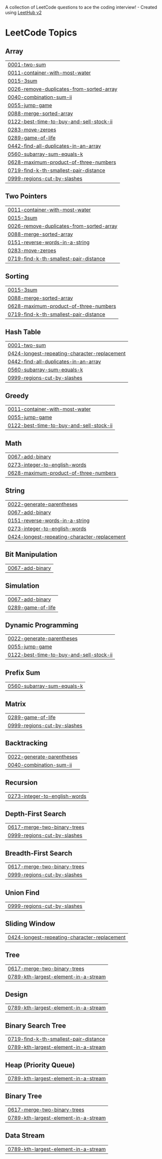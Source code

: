A collection of LeetCode questions to ace the coding interview! - Created using [LeetHub v2](https://github.com/arunbhardwaj/LeetHub-2.0)
<!---LeetCode Topics Start-->
# LeetCode Topics
## Array
|  |
| ------- |
| [0001-two-sum](https://github.com/nitin62035/-CrackYourPlacement/tree/master/0001-two-sum) |
| [0011-container-with-most-water](https://github.com/nitin62035/-CrackYourPlacement/tree/master/0011-container-with-most-water) |
| [0015-3sum](https://github.com/nitin62035/-CrackYourPlacement/tree/master/0015-3sum) |
| [0026-remove-duplicates-from-sorted-array](https://github.com/nitin62035/-CrackYourPlacement/tree/master/0026-remove-duplicates-from-sorted-array) |
| [0040-combination-sum-ii](https://github.com/nitin62035/-CrackYourPlacement/tree/master/0040-combination-sum-ii) |
| [0055-jump-game](https://github.com/nitin62035/-CrackYourPlacement/tree/master/0055-jump-game) |
| [0088-merge-sorted-array](https://github.com/nitin62035/-CrackYourPlacement/tree/master/0088-merge-sorted-array) |
| [0122-best-time-to-buy-and-sell-stock-ii](https://github.com/nitin62035/-CrackYourPlacement/tree/master/0122-best-time-to-buy-and-sell-stock-ii) |
| [0283-move-zeroes](https://github.com/nitin62035/-CrackYourPlacement/tree/master/0283-move-zeroes) |
| [0289-game-of-life](https://github.com/nitin62035/-CrackYourPlacement/tree/master/0289-game-of-life) |
| [0442-find-all-duplicates-in-an-array](https://github.com/nitin62035/-CrackYourPlacement/tree/master/0442-find-all-duplicates-in-an-array) |
| [0560-subarray-sum-equals-k](https://github.com/nitin62035/-CrackYourPlacement/tree/master/0560-subarray-sum-equals-k) |
| [0628-maximum-product-of-three-numbers](https://github.com/nitin62035/-CrackYourPlacement/tree/master/0628-maximum-product-of-three-numbers) |
| [0719-find-k-th-smallest-pair-distance](https://github.com/nitin62035/-CrackYourPlacement/tree/master/0719-find-k-th-smallest-pair-distance) |
| [0999-regions-cut-by-slashes](https://github.com/nitin62035/-CrackYourPlacement/tree/master/0999-regions-cut-by-slashes) |
## Two Pointers
|  |
| ------- |
| [0011-container-with-most-water](https://github.com/nitin62035/-CrackYourPlacement/tree/master/0011-container-with-most-water) |
| [0015-3sum](https://github.com/nitin62035/-CrackYourPlacement/tree/master/0015-3sum) |
| [0026-remove-duplicates-from-sorted-array](https://github.com/nitin62035/-CrackYourPlacement/tree/master/0026-remove-duplicates-from-sorted-array) |
| [0088-merge-sorted-array](https://github.com/nitin62035/-CrackYourPlacement/tree/master/0088-merge-sorted-array) |
| [0151-reverse-words-in-a-string](https://github.com/nitin62035/-CrackYourPlacement/tree/master/0151-reverse-words-in-a-string) |
| [0283-move-zeroes](https://github.com/nitin62035/-CrackYourPlacement/tree/master/0283-move-zeroes) |
| [0719-find-k-th-smallest-pair-distance](https://github.com/nitin62035/-CrackYourPlacement/tree/master/0719-find-k-th-smallest-pair-distance) |
## Sorting
|  |
| ------- |
| [0015-3sum](https://github.com/nitin62035/-CrackYourPlacement/tree/master/0015-3sum) |
| [0088-merge-sorted-array](https://github.com/nitin62035/-CrackYourPlacement/tree/master/0088-merge-sorted-array) |
| [0628-maximum-product-of-three-numbers](https://github.com/nitin62035/-CrackYourPlacement/tree/master/0628-maximum-product-of-three-numbers) |
| [0719-find-k-th-smallest-pair-distance](https://github.com/nitin62035/-CrackYourPlacement/tree/master/0719-find-k-th-smallest-pair-distance) |
## Hash Table
|  |
| ------- |
| [0001-two-sum](https://github.com/nitin62035/-CrackYourPlacement/tree/master/0001-two-sum) |
| [0424-longest-repeating-character-replacement](https://github.com/nitin62035/-CrackYourPlacement/tree/master/0424-longest-repeating-character-replacement) |
| [0442-find-all-duplicates-in-an-array](https://github.com/nitin62035/-CrackYourPlacement/tree/master/0442-find-all-duplicates-in-an-array) |
| [0560-subarray-sum-equals-k](https://github.com/nitin62035/-CrackYourPlacement/tree/master/0560-subarray-sum-equals-k) |
| [0999-regions-cut-by-slashes](https://github.com/nitin62035/-CrackYourPlacement/tree/master/0999-regions-cut-by-slashes) |
## Greedy
|  |
| ------- |
| [0011-container-with-most-water](https://github.com/nitin62035/-CrackYourPlacement/tree/master/0011-container-with-most-water) |
| [0055-jump-game](https://github.com/nitin62035/-CrackYourPlacement/tree/master/0055-jump-game) |
| [0122-best-time-to-buy-and-sell-stock-ii](https://github.com/nitin62035/-CrackYourPlacement/tree/master/0122-best-time-to-buy-and-sell-stock-ii) |
## Math
|  |
| ------- |
| [0067-add-binary](https://github.com/nitin62035/-CrackYourPlacement/tree/master/0067-add-binary) |
| [0273-integer-to-english-words](https://github.com/nitin62035/-CrackYourPlacement/tree/master/0273-integer-to-english-words) |
| [0628-maximum-product-of-three-numbers](https://github.com/nitin62035/-CrackYourPlacement/tree/master/0628-maximum-product-of-three-numbers) |
## String
|  |
| ------- |
| [0022-generate-parentheses](https://github.com/nitin62035/-CrackYourPlacement/tree/master/0022-generate-parentheses) |
| [0067-add-binary](https://github.com/nitin62035/-CrackYourPlacement/tree/master/0067-add-binary) |
| [0151-reverse-words-in-a-string](https://github.com/nitin62035/-CrackYourPlacement/tree/master/0151-reverse-words-in-a-string) |
| [0273-integer-to-english-words](https://github.com/nitin62035/-CrackYourPlacement/tree/master/0273-integer-to-english-words) |
| [0424-longest-repeating-character-replacement](https://github.com/nitin62035/-CrackYourPlacement/tree/master/0424-longest-repeating-character-replacement) |
## Bit Manipulation
|  |
| ------- |
| [0067-add-binary](https://github.com/nitin62035/-CrackYourPlacement/tree/master/0067-add-binary) |
## Simulation
|  |
| ------- |
| [0067-add-binary](https://github.com/nitin62035/-CrackYourPlacement/tree/master/0067-add-binary) |
| [0289-game-of-life](https://github.com/nitin62035/-CrackYourPlacement/tree/master/0289-game-of-life) |
## Dynamic Programming
|  |
| ------- |
| [0022-generate-parentheses](https://github.com/nitin62035/-CrackYourPlacement/tree/master/0022-generate-parentheses) |
| [0055-jump-game](https://github.com/nitin62035/-CrackYourPlacement/tree/master/0055-jump-game) |
| [0122-best-time-to-buy-and-sell-stock-ii](https://github.com/nitin62035/-CrackYourPlacement/tree/master/0122-best-time-to-buy-and-sell-stock-ii) |
## Prefix Sum
|  |
| ------- |
| [0560-subarray-sum-equals-k](https://github.com/nitin62035/-CrackYourPlacement/tree/master/0560-subarray-sum-equals-k) |
## Matrix
|  |
| ------- |
| [0289-game-of-life](https://github.com/nitin62035/-CrackYourPlacement/tree/master/0289-game-of-life) |
| [0999-regions-cut-by-slashes](https://github.com/nitin62035/-CrackYourPlacement/tree/master/0999-regions-cut-by-slashes) |
## Backtracking
|  |
| ------- |
| [0022-generate-parentheses](https://github.com/nitin62035/-CrackYourPlacement/tree/master/0022-generate-parentheses) |
| [0040-combination-sum-ii](https://github.com/nitin62035/-CrackYourPlacement/tree/master/0040-combination-sum-ii) |
## Recursion
|  |
| ------- |
| [0273-integer-to-english-words](https://github.com/nitin62035/-CrackYourPlacement/tree/master/0273-integer-to-english-words) |
## Depth-First Search
|  |
| ------- |
| [0617-merge-two-binary-trees](https://github.com/nitin62035/-CrackYourPlacement/tree/master/0617-merge-two-binary-trees) |
| [0999-regions-cut-by-slashes](https://github.com/nitin62035/-CrackYourPlacement/tree/master/0999-regions-cut-by-slashes) |
## Breadth-First Search
|  |
| ------- |
| [0617-merge-two-binary-trees](https://github.com/nitin62035/-CrackYourPlacement/tree/master/0617-merge-two-binary-trees) |
| [0999-regions-cut-by-slashes](https://github.com/nitin62035/-CrackYourPlacement/tree/master/0999-regions-cut-by-slashes) |
## Union Find
|  |
| ------- |
| [0999-regions-cut-by-slashes](https://github.com/nitin62035/-CrackYourPlacement/tree/master/0999-regions-cut-by-slashes) |
## Sliding Window
|  |
| ------- |
| [0424-longest-repeating-character-replacement](https://github.com/nitin62035/-CrackYourPlacement/tree/master/0424-longest-repeating-character-replacement) |
## Tree
|  |
| ------- |
| [0617-merge-two-binary-trees](https://github.com/nitin62035/-CrackYourPlacement/tree/master/0617-merge-two-binary-trees) |
| [0789-kth-largest-element-in-a-stream](https://github.com/nitin62035/-CrackYourPlacement/tree/master/0789-kth-largest-element-in-a-stream) |
## Design
|  |
| ------- |
| [0789-kth-largest-element-in-a-stream](https://github.com/nitin62035/-CrackYourPlacement/tree/master/0789-kth-largest-element-in-a-stream) |
## Binary Search Tree
|  |
| ------- |
| [0719-find-k-th-smallest-pair-distance](https://github.com/nitin62035/-CrackYourPlacement/tree/master/0719-find-k-th-smallest-pair-distance) |
| [0789-kth-largest-element-in-a-stream](https://github.com/nitin62035/-CrackYourPlacement/tree/master/0789-kth-largest-element-in-a-stream) |
## Heap (Priority Queue)
|  |
| ------- |
| [0789-kth-largest-element-in-a-stream](https://github.com/nitin62035/-CrackYourPlacement/tree/master/0789-kth-largest-element-in-a-stream) |
## Binary Tree
|  |
| ------- |
| [0617-merge-two-binary-trees](https://github.com/nitin62035/-CrackYourPlacement/tree/master/0617-merge-two-binary-trees) |
| [0789-kth-largest-element-in-a-stream](https://github.com/nitin62035/-CrackYourPlacement/tree/master/0789-kth-largest-element-in-a-stream) |
## Data Stream
|  |
| ------- |
| [0789-kth-largest-element-in-a-stream](https://github.com/nitin62035/-CrackYourPlacement/tree/master/0789-kth-largest-element-in-a-stream) |
<!---LeetCode Topics End-->